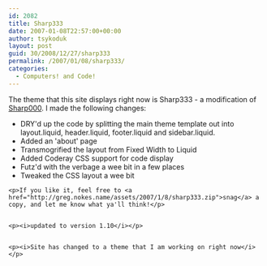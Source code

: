 ```yaml
---
id: 2082
title: Sharp333
date: 2007-01-08T22:57:00+00:00
author: tsykoduk
layout: post
guid: 30/2008/12/27/sharp333
permalink: /2007/01/08/sharp333/
categories:
  - Computers! and Code!
---
```

<p>The theme that this site displays right now is Sharp333 - a modification of <a href="http://dairon.net/2006/12/19/mephisto-theme-called-sharp000">Sharp000</a>. I made the following changes:</p>


<ul>
<li> DRY'd up the code by splitting the main theme template out into layout.liquid, header.liquid, footer.liquid and sidebar.liquid.</li>
<li>Added an 'about' page</li>
<li>Transmogrified the layout from Fixed Width to Liquid</li>
<li>Added Coderay <span class="caps">CSS</span> support for code display</li>
<li>Futz'd with the verbage a wee bit in a few places</li>
<li>Tweaked the <span class="caps">CSS</span> layout a wee bit</a>
</ul>

	<p>If you like it, feel free to <a href="http://greg.nokes.name/assets/2007/1/8/sharp333.zip">snag</a> a copy, and let me know what ya'll think!</p>


	<p><i>updated to version 1.10</i></p>


	<p><i>Site has changed to a theme that I am working on right now</i></p>